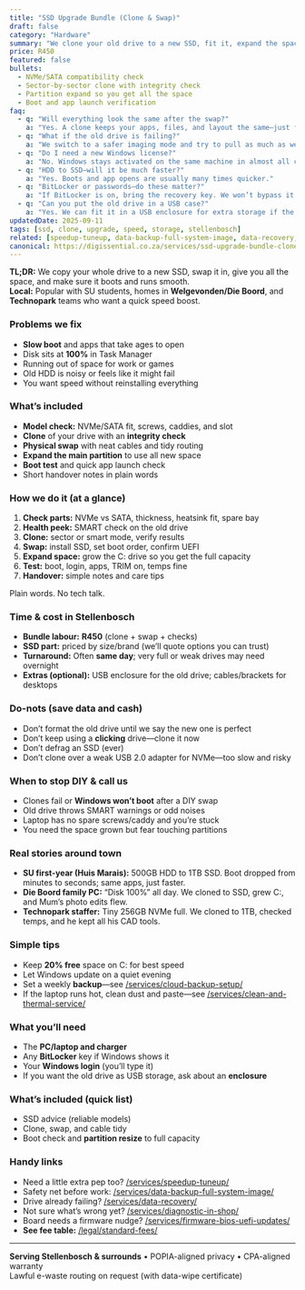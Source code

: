 ```yaml
---
title: "SSD Upgrade Bundle (Clone & Swap)"
draft: false
category: "Hardware"
summary: "We clone your old drive to a new SSD, fit it, expand the space, and make sure it boots fast and your apps still work."
price: R450
featured: false
bullets:
  - NVMe/SATA compatibility check
  - Sector-by-sector clone with integrity check
  - Partition expand so you get all the space
  - Boot and app launch verification
faq:
  - q: "Will everything look the same after the swap?"
    a: "Yes. A clone keeps your apps, files, and layout the same—just faster and with more space."
  - q: "What if the old drive is failing?"
    a: "We switch to a safer imaging mode and try to pull as much as we can. If it’s very bad, we’ll chat about recovery options first."
  - q: "Do I need a new Windows license?"
    a: "No. Windows stays activated on the same machine in almost all cases."
  - q: "HDD to SSD—will it be much faster?"
    a: "Yes. Boots and app opens are usually many times quicker."
  - q: "BitLocker or passwords—do these matter?"
    a: "If BitLocker is on, bring the recovery key. We won’t bypass it. You’ll type passwords yourself when needed."
  - q: "Can you put the old drive in a USB case?"
    a: "Yes. We can fit it in a USB enclosure for extra storage if the drive is healthy."
updatedDate: 2025-09-11
tags: [ssd, clone, upgrade, speed, storage, stellenbosch]
related: [speedup-tuneup, data-backup-full-system-image, data-recovery, diagnostic-in-shop, firmware-bios-uefi-updates]
canonical: https://digissential.co.za/services/ssd-upgrade-bundle-clone-swap/
---
```


**TL;DR:** We copy your whole drive to a new SSD, swap it in, give you all the space, and make sure it boots and runs smooth.  
**Local:** Popular with SU students, homes in **Welgevonden/Die Boord**, and **Technopark** teams who want a quick speed boost.

### Problems we fix
- **Slow boot** and apps that take ages to open  
- Disk sits at **100%** in Task Manager  
- Running out of space for work or games  
- Old HDD is noisy or feels like it might fail  
- You want speed without reinstalling everything

### What’s included
- **Model check:** NVMe/SATA fit, screws, caddies, and slot  
- **Clone** of your drive with an **integrity check**  
- **Physical swap** with neat cables and tidy routing  
- **Expand the main partition** to use all new space  
- **Boot test** and quick app launch check  
- Short handover notes in plain words

### How we do it (at a glance)
1) **Check parts:** NVMe vs SATA, thickness, heatsink fit, spare bay  
2) **Health peek:** SMART check on the old drive  
3) **Clone:** sector or smart mode, verify results  
4) **Swap:** install SSD, set boot order, confirm UEFI  
5) **Expand space:** grow the C: drive so you get the full capacity  
6) **Test:** boot, login, apps, TRIM on, temps fine  
7) **Handover:** simple notes and care tips

Plain words. No tech talk.

### Time & cost in Stellenbosch
- **Bundle labour:** **R450** (clone + swap + checks)  
- **SSD part:** priced by size/brand (we’ll quote options you can trust)  
- **Turnaround:** Often **same day**; very full or weak drives may need overnight  
- **Extras (optional):** USB enclosure for the old drive; cables/brackets for desktops

### Do-nots (save data and cash)
- Don’t format the old drive until we say the new one is perfect  
- Don’t keep using a **clicking** drive—clone it now  
- Don’t defrag an SSD (ever)  
- Don’t clone over a weak USB 2.0 adapter for NVMe—too slow and risky

### When to stop DIY & call us
- Clones fail or **Windows won’t boot** after a DIY swap  
- Old drive throws SMART warnings or odd noises  
- Laptop has no spare screws/caddy and you’re stuck  
- You need the space grown but fear touching partitions

### Real stories around town
- **SU first-year (Huis Marais):** 500GB HDD to 1TB SSD. Boot dropped from minutes to seconds; same apps, just faster.  
- **Die Boord family PC:** “Disk 100%” all day. We cloned to SSD, grew C:, and Mum’s photo edits flew.  
- **Technopark staffer:** Tiny 256GB NVMe full. We cloned to 1TB, checked temps, and he kept all his CAD tools.

### Simple tips
- Keep **20% free** space on C: for best speed  
- Let Windows update on a quiet evening  
- Set a weekly **backup**—see [/services/cloud-backup-setup/](/services/cloud-backup-setup/)  
- If the laptop runs hot, clean dust and paste—see [/services/clean-and-thermal-service/](/services/clean-and-thermal-service/)

### What you’ll need
- The **PC/laptop and charger**  
- Any **BitLocker** key if Windows shows it  
- Your **Windows login** (you’ll type it)  
- If you want the old drive as USB storage, ask about an **enclosure**

### What’s included (quick list)
- SSD advice (reliable models)  
- Clone, swap, and cable tidy  
- Boot check and **partition resize** to full capacity

### Handy links
- Need a little extra pep too? [/services/speedup-tuneup/](/services/speedup-tuneup/)  
- Safety net before work: [/services/data-backup-full-system-image/](/services/data-backup-full-system-image/)  
- Drive already failing? [/services/data-recovery/](/services/data-recovery/)  
- Not sure what’s wrong yet? [/services/diagnostic-in-shop/](/services/diagnostic-in-shop/)  
- Board needs a firmware nudge? [/services/firmware-bios-uefi-updates/](/services/firmware-bios-uefi-updates/)  
- **See fee table:** [/legal/standard-fees/](/legal/standard-fees/)

---

**Serving Stellenbosch & surrounds** • POPIA-aligned privacy • CPA-aligned warranty  
Lawful e-waste routing on request (with data-wipe certificate)
